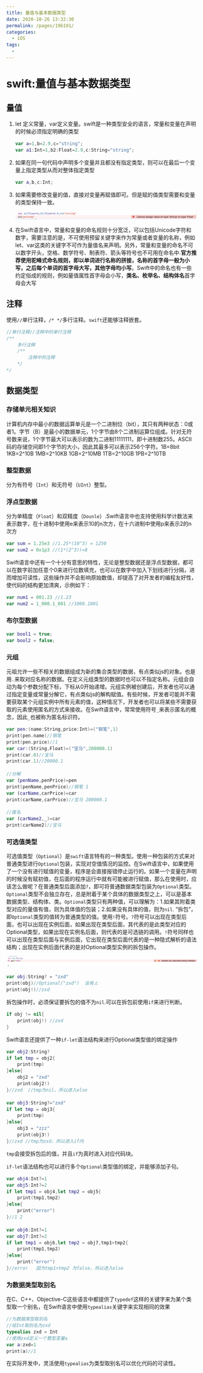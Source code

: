 ```yaml
---
title: 量值与基本数据类型
date: 2020-10-26 13:32:30
permalink: /pages/19b191/
categories:
  - iOS
tags:
  - 
---
```

# swift:量值与基本数据类型

## 量值

1. let 定义常量，var定义变量。swift是一种类型安全的语言，常量和变量在声明的时候必须指定明确的类型

   ```swift
   var a=1,b=2.9,c="string";
   var a1:Int=1,b2:Float=2.9,c:String="string";
   ```

   

2. 如果在同一句代码中声明多个变量并且都没有指定类型，则可以在最后一个变量上指定类型从而对整体指定类型

   ```swift
   var a,b,c:Int;
   ```

3. 如果需要修改变量的值，直接对变量再赋值即可。但是赋的值类型需要和变量的类型保持一致。

   ![](/img/image-20200425153211839.png)

4. 在Swift语言中，常量和变量的命名规则十分宽泛，可以包括Unicode字符和数字，需要注意的是，不可使用预留关键字来作为常量或者变量的名称，例如let、var这类的关键字不可作为量值名来声明。另外，常量和变量的命名不可以数字开头，空格、数学符号、制表符、箭头等符号也不可用在命名中.**官方推荐使用驼峰式命名规则，即以单词进行名称的拼接，名称的首字母一般为小写，之后每个单词的首字母大写，其他字母均小写**。Swift中的命名也有一些约定俗成的规则，例如量值属性首字母会小写，**类名、枚举名、结构体名**首字母会大写

## 注释

使用``//``单行注释，``/* */``多行注释。``swift``还能够注释嵌套。

```swift
//单行注释//注释中的单行注释
/**
	多行注释
	/**
		注释中的注释
	*/
*/
```

## 数据类型

### 存储单元相关知识

​	计算机内存中最小的数据运算单元是一个二进制位（bit），其只有两种状态：0或者1。字节（B）是最小的数据单元，1个字节由8个二进制运算位组成。针对无符号数来说，1个字节最大可以表示的数为二进制11111111，即十进制数255。ASCII码的存储空间即1个字节的大小，因此其最多可以表示256个字符。1B=8bit 1KB=2^10B 1MB=2^10KB 1GB=2^10MB 1TB=2^10GB 1PB=2^10TB

### 整型数据

​	分为有符号（``Int``）和无符号（``UInt``）整型。

### 浮点型数据

​	分为单精度（``Float``）和双精度（``Dounle``）.Swift语言中也支持使用科学计数法来表示数字，在十进制中使用e来表示10的n次方，在十六进制中使用p来表示2的n次方

```swift
var sum = 1.25e3 //1.25*(10^3) = 1250
var sum2 = 0x1p3 //(1*(2^3))=8
```

Swift语言中还有一个十分有意思的特性，无论是整型数据还是浮点型数据，都可以在数字前加任意个0来进行位数填充，也可以在数字中加入下划线进行分隔，进而增加可读性，这些操作并不会影响原始数值，却提高了对开发者的编程友好性，使代码的结构更加清爽，示例如下：

```swift
var num1 = 001.23 //1.23
var num2 = 1_000.1_001 //1000.1001
```

### 布尔型数据

```swift
var bool1 = true;
var bool2 = false;
```

### 元组

元祖允许一些不相关的数据组成为新的集合类型的数据，有点类似js的对象。也是用``.``来取对应名称的数据。在定义元组类型的数据时也可以不指定名称。元组会自动为每个参数分配下标，下标从0开始递增。元组实例被创建后，开发者也可以通过指定变量或常量分解它，有点类似js的解构赋值。有些时候，开发者可能并不需要获取某个元组实例中所有元素的值，这种情况下，开发者也可以将某些不需要获取的元素使用匿名的方式来接收。在Swift语言中，常常使用符号``_``来表示匿名的概念，因此``_``也被称为匿名标识符。

```swift
var pen:(name:String,price:Int)=("钢笔",1)
print(pen.name)//钢笔
print(pen.price)//1
var car:(String,Float)=("宝马",200000.1)
print(car.0)//宝马
print(car.1)//20000.1

//分解
var (penName,penPrice)=pen
print(penName,penPrice)//钢笔 1
var (carName,carPrice)=car
print(carName,carPrice)//宝马 200000.1

//匿名
var (carName2,_)=car
print(carName2)//宝马
```

### 可选值类型

可选值类型（``Optional``）是``swift``语言特有的一种类型。使用一种包装的方式来对普通类型进行``Optional``包装，实现对空值情况的监控。在Swift语言中，如果使用了一个没有进行赋值的变量，程序是会直接报错停止运行的。如果一个变量在声明的时候没有赋初值，在后面的程序运行中就有可能被进行赋值，那么在使用时，应该怎么做呢？在普通类型后面添加``?``，即可将普通数据类型包装为``Optional``类型。``Optional``类型不会独立存在，总是附着于某个具体的数据类型之上，可以是基本数据类型、结构体、类。``Optional``类型只有两种值，可以理解为：1.如果其附着类型对应的量值有值，则为具体值的包装；2.如果没有具体的值，则为``nil``. “拆包”，即``Optional``类型的值转为普通类型的值。使用``!``符号。``?``符号可以出现在类型后面，也可以出现在实例后面，如果出现在类型后面，其代表的是此类型对应的Optional类型，如果出现在实例名后面，则代表的是可选链的调用。``!``符号同样也可以出现在类型后面与实例后面，它出现在类型后面代表的是一种隐式解析的语法结构；出现在实例后面代表的是对Optional类型实例的拆包操作。

![image-20200425170355352](/img/image-20200425170355352.png)

```swift
var obj:String? = "zxd"
print(obj)//Optional("zxd")  会有⚠️
print(obj!)//zxd
```

拆包操作时，必须保证要拆包的值不为``nil``.可以在拆包前使用``if``来进行判断。

```swift
if obj != nil{
    print(obj!) //zxd
}
```

Swift语言还提供了一种``if-let``语法结构来进行Optional类型值的绑定操作

```swift
var obj2:String?
if let tmp = obj2{
    print(tmp)
}else{
    obj2 = "zxd"
    print(obj2!)
}//zxd  //tmp为nil，所以进入else

var obj3:String?="zxd"
if let tmp = obj3{
    print(tmp)
}else{
    obj3 = "zzz"
    print(obj3!)
}//zxd //tmp为zxd，所以进入if内
```

``tmp``会接受拆包后的值，并且``if``为真时进入对应代码块。

``if-let``语法结构也可以进行多个``Optional``类型值的绑定，并能够添加子句。

```swift
var obj4:Int?=1
var obj5:Int?=2
if let tmp1 = obj4,let tmp2 = obj5{
    print(tmp1,tmp2)
}else{
    print("error")
}//1 2

var obj6:Int?=1
var obj7:Int?=2
if let tmp1 = obj6,let tmp2 = obj7,tmp1>tmp2{
    print(tmp1,tmp2)
}else{
    print("error")
}//error   因为tmp1>tmp2 为false，所以进入else
```

### 为数据类型取别名

在C、C++、Objective-C这些语言中都提供了``typedef``这样的关键字来为某个类型取一个别名，在Swift语言中使用``typealias``关键字来实现相同的效果

```swift
//为数据类型取别名
//给Int取别名为zxd
typealias zxd = Int
//使用zxd定义一个整型变量a
var a:zxd=1
print(a)//1
```

在实际开发中，灵活使用``typealias``为类型取别名可以优化代码的可读性。

